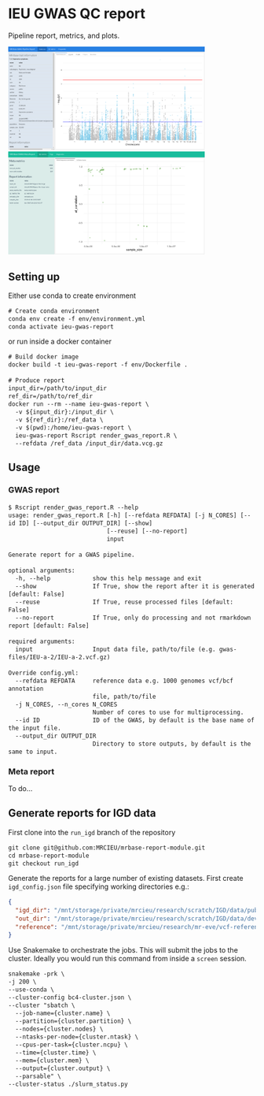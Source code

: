 # IEU GWAS QC report

Pipeline report, metrics, and plots.

<p float="centre">
  <img src="assets/mrbase-gwas-report.png" width="400" />
  <img src="assets/mrbase-meta-report.png" width="400" />
</p>

## Setting up

Either use conda to create environment

```
# Create conda environment
conda env create -f env/environment.yml
conda activate ieu-gwas-report
```

or run inside a docker container

```
# Build docker image
docker build -t ieu-gwas-report -f env/Dockerfile .

# Produce report
input_dir=/path/to/input_dir
ref_dir=/path/to/ref_dir
docker run --rm --name ieu-gwas-report \
  -v ${input_dir}:/input_dir \
  -v ${ref_dir}:/ref_data \
  -v $(pwd):/home/ieu-gwas-report \
  ieu-gwas-report Rscript render_gwas_report.R \
  --refdata /ref_data /input_dir/data.vcg.gz
```

## Usage

### GWAS report

```
$ Rscript render_gwas_report.R --help
usage: render_gwas_report.R [-h] [--refdata REFDATA] [-j N_CORES] [--id ID] [--output_dir OUTPUT_DIR] [--show]
                            [--reuse] [--no-report]
                            input

Generate report for a GWAS pipeline.

optional arguments:
  -h, --help            show this help message and exit
  --show                If True, show the report after it is generated [default: False]
  --reuse               If True, reuse processed files [default: False]
  --no-report           If True, only do processing and not rmarkdown report [default: False]

required arguments:
  input                 Input data file, path/to/file (e.g. gwas-files/IEU-a-2/IEU-a-2.vcf.gz)

Override config.yml:
  --refdata REFDATA     reference data e.g. 1000 genomes vcf/bcf annotation
                        file, path/to/file
  -j N_CORES, --n_cores N_CORES
                        Number of cores to use for multiprocessing.
  --id ID               ID of the GWAS, by default is the base name of the input file.
  --output_dir OUTPUT_DIR
                        Directory to store outputs, by default is the same to input.
```

### Meta report

To do...


## Generate reports for IGD data

First clone into the `run_igd` branch of the repository

```
git clone git@github.com:MRCIEU/mrbase-report-module.git
cd mrbase-report-module
git checkout run_igd
```

Generate the reports for a large number of existing datasets. First create `igd_config.json` file specifying working directories e.g.:

```json
{
  "igd_dir": "/mnt/storage/private/mrcieu/research/scratch/IGD/data/public",
  "out_dir": "/mnt/storage/private/mrcieu/research/scratch/IGD/data/dev/igd-reports",
  "reference": "/mnt/storage/private/mrcieu/research/mr-eve/vcf-reference-datasets/1000g/1kg_v3_nomult.bcf"
}
```

Use Snakemake to orchestrate the jobs. This will submit the jobs to the cluster. Ideally you would run this command from inside a `screen` session. 

```
snakemake -prk \
-j 200 \
--use-conda \
--cluster-config bc4-cluster.json \
--cluster "sbatch \
  --job-name={cluster.name} \
  --partition={cluster.partition} \
  --nodes={cluster.nodes} \
  --ntasks-per-node={cluster.ntask} \
  --cpus-per-task={cluster.ncpu} \
  --time={cluster.time} \
  --mem={cluster.mem} \
  --output={cluster.output} \
  --parsable" \
--cluster-status ./slurm_status.py
```

